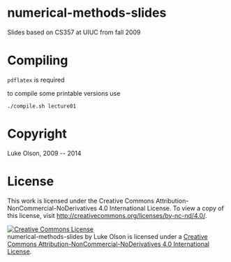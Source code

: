 numerical-methods-slides
========================

Slides based on CS357 at UIUC from fall 2009

Compiling
=========

`pdflatex` is required

to compile some printable versions use

    ./compile.sh lecture01

Copyright
=========

Luke Olson, 2009 -- 2014

License
=======

This work is licensed under the Creative Commons Attribution-NonCommercial-NoDerivatives 4.0 International License. To view a copy of this license, visit http://creativecommons.org/licenses/by-nc-nd/4.0/.

<a rel="license" href="http://creativecommons.org/licenses/by-nc-nd/4.0/"><img alt="Creative Commons License" style="border-width:0" src="https://i.creativecommons.org/l/by-nc-nd/4.0/88x31.png" /></a><br /><span xmlns:dct="http://purl.org/dc/terms/" property="dct:title">numerical-methods-slides</span> by <span xmlns:cc="http://creativecommons.org/ns#" property="cc:attributionName">Luke Olson</span> is licensed under a <a rel="license" href="http://creativecommons.org/licenses/by-nc-nd/4.0/">Creative Commons Attribution-NonCommercial-NoDerivatives 4.0 International License</a>.
